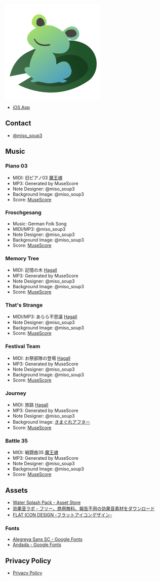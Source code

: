 ![icon](assets/icon.png)

- [iOS App](https://itunes.apple.com/us/app/scorepond/id1423469382?ls=1&mt=8)

## Contact

- [@miso_soup3](https://twitter.com/miso_soup3)

## Music

### Piano 03

- MIDI: 旧ピアノ03 [魔王魂](https://maoudamashii.jokersounds.com/)
- MP3: Generated by MuseScore
- Note Designer: @miso_soup3
- Background Image: @miso_soup3
- Score: [MuseScore](https://musescore.com/thebiblobiblo/piano03_note)

### Froschgesang

- Music: German Folk Song
- MIDI/MP3: @miso_soup3
- Note Designer: @miso_soup3
- Background Image: @miso_soup3
- Score: [MuseScore](https://musescore.com/thebiblobiblo/froschgesang)

### Memory Tree

- MIDI: 記憶の木 [Hagall](http://hagall.hacca.jp/)
- MP3: Generated by MuseScore
- Note Designer: @miso_soup3
- Background Image: @miso_soup3
- Score: [MuseScore](https://musescore.com/thebiblobiblo/memorytree_note)

### That's Strange

- MIDI/MP3: あらら不思議 [Hagall](http://hagall.hacca.jp/)
- Note Designer: @miso_soup3
- Background Image: @miso_soup3
- Score: [MuseScore](https://musescore.com/thebiblobiblo/thatsstrange)

### Festival Team

- MIDI: お祭部隊の登場 [Hagall](http://hagall.hacca.jp/)
- MP3: Generated by MuseScore
- Note Designer: @miso_soup3
- Background Image: @miso_soup3
- Score: [MuseScore](https://musescore.com/thebiblobiblo/festival_note)

### Journey

- MIDI: 旅路 [Hagall](http://hagall.hacca.jp/)
- MP3: Generated by MuseScore
- Note Designer: @miso_soup3
- Background Image: [きまぐれアフター](http://www5d.biglobe.ne.jp/~gakai/)
- Score: [MuseScore](https://musescore.com/thebiblobiblo/journey_note)

### Battle 35

- MIDI: 戦闘曲35 [魔王魂](https://maoudamashii.jokersounds.com/)
- MP3: Generated by MuseScore
- Note Designer: @miso_soup3
- Background Image: @miso_soup3
- Score: [MuseScore](https://musescore.com/thebiblobiblo/scores/5194904)

## Assets

- [Water Splash Pack \- Asset Store](https://assetstore.unity.com/packages/audio/sound-fx/foley/water-splash-pack-14039)
- [効果音ラボ \- フリー、商用無料、報告不用の効果音素材をダウンロード](https://soundeffect-lab.info/)
- [FLAT ICON DESIGN \-フラットアイコンデザイン\-](http://flat-icon-design.com/)

### Fonts

- [Alegreya Sans SC \- Google Fonts](https://fonts.google.com/specimen/Alegreya+Sans+SC)
- [Andada \- Google Fonts](https://fonts.google.com/specimen/Andada?selection.family=Andada)

## Privacy Policy

- [Privacy Policy](policy)